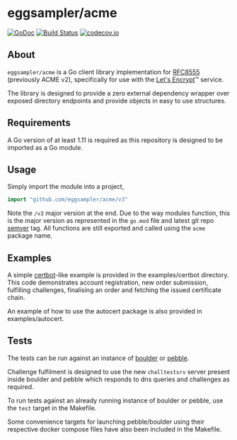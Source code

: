 # eggsampler/acme

[![GoDoc](https://godoc.org/github.com/eggsampler/acme?status.svg)](https://godoc.org/github.com/eggsampler/acme) [![Build Status](https://travis-ci.com/eggsampler/acme.svg?branch=master)](https://travis-ci.com/eggsampler/acme) [![codecov.io](https://codecov.io/gh/eggsampler/acme/branch/master/graph/badge.svg)](https://codecov.io/gh/eggsampler/acme/branch/master)

## About

`eggsampler/acme` is a Go client library implementation for [RFC8555](https://tools.ietf.org/html/rfc8555) (previously ACME v2), specifically for use with the [Let's Encrypt](https://letsencrypt.org/)™ service. 

The library is designed to provide a zero external dependency wrapper over exposed directory endpoints and provide objects in easy to use structures.

## Requirements

A Go version of at least 1.11 is required as this repository is designed to be imported as a Go module.

## Usage

Simply import the module into a project,

```go
import "github.com/eggsampler/acme/v3"
```

Note the `/v3` major version at the end. Due to the way modules function, this is the major version as represented in the `go.mod` file and latest git repo [semver](https://semver.org/) tag.
All functions are still exported and called using the `acme` package name.

## Examples

A simple [certbot](https://certbot.eff.org/)-like example is provided in the examples/certbot directory.
This code demonstrates account registration, new order submission, fulfilling challenges, finalising an order and fetching the issued certificate chain.

An example of how to use the autocert package is also provided in examples/autocert.

## Tests

The tests can be run against an instance of [boulder](https://github.com/letsencrypt/boulder) or [pebble](https://github.com/letsencrypt/pebble).

Challenge fulfilment is designed to use the new `challtestsrv` server present inside boulder and pebble which responds to dns queries and challenges as required.

To run tests against an already running instance of boulder or pebble, use the `test` target in the Makefile.

Some convenience targets for launching pebble/boulder using their respective docker compose files have also been included in the Makefile.
